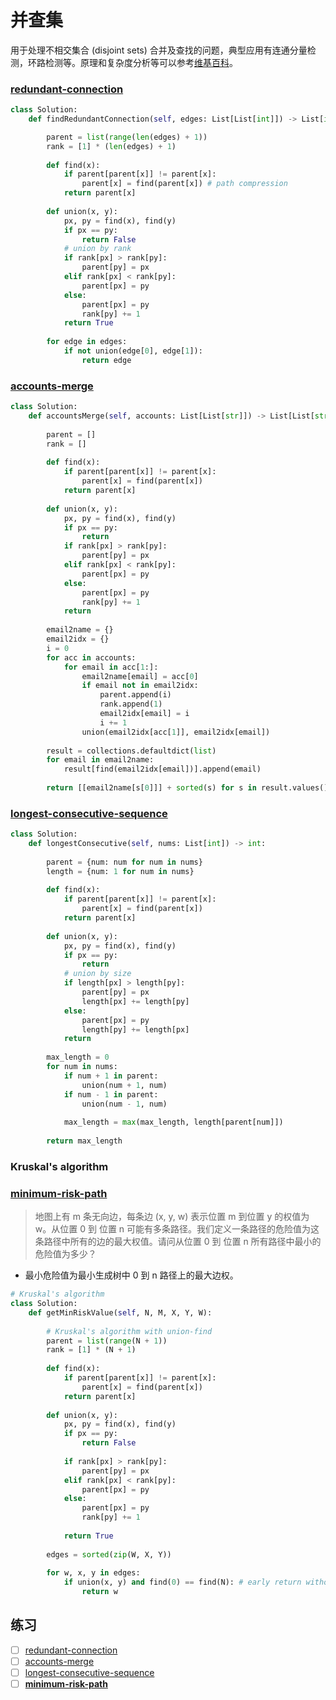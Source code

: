 # 并查集

用于处理不相交集合 (disjoint sets) 合并及查找的问题，典型应用有连通分量检测，环路检测等。原理和复杂度分析等可以参考[维基百科](https://en.wikipedia.org/wiki/Disjoint-set_data_structure)。

### [redundant-connection](https://leetcode-cn.com/problems/redundant-connection/)

```Python
class Solution:
    def findRedundantConnection(self, edges: List[List[int]]) -> List[int]:

        parent = list(range(len(edges) + 1))
        rank = [1] * (len(edges) + 1)
        
        def find(x):
            if parent[parent[x]] != parent[x]:
                parent[x] = find(parent[x]) # path compression
            return parent[x]
        
        def union(x, y):
            px, py = find(x), find(y)
            if px == py:
                return False
            # union by rank
            if rank[px] > rank[py]:
                parent[py] = px
            elif rank[px] < rank[py]:
                parent[px] = py
            else:
                parent[px] = py
                rank[py] += 1
            return True
        
        for edge in edges:
            if not union(edge[0], edge[1]):
                return edge
```

### [accounts-merge](https://leetcode-cn.com/problems/accounts-merge/)

```Python
class Solution:
    def accountsMerge(self, accounts: List[List[str]]) -> List[List[str]]:
        
        parent = []
        rank = []
        
        def find(x):
            if parent[parent[x]] != parent[x]:
                parent[x] = find(parent[x])
            return parent[x]
        
        def union(x, y):
            px, py = find(x), find(y)
            if px == py:
                return
            if rank[px] > rank[py]:
                parent[py] = px
            elif rank[px] < rank[py]:
                parent[px] = py
            else:
                parent[px] = py
                rank[py] += 1
            return
        
        email2name = {}
        email2idx = {}
        i = 0
        for acc in accounts:
            for email in acc[1:]:
                email2name[email] = acc[0]
                if email not in email2idx:
                    parent.append(i)
                    rank.append(1)
                    email2idx[email] = i
                    i += 1
                union(email2idx[acc[1]], email2idx[email])
        
        result = collections.defaultdict(list)
        for email in email2name:
            result[find(email2idx[email])].append(email)
        
        return [[email2name[s[0]]] + sorted(s) for s in result.values()]
```

### [longest-consecutive-sequence](https://leetcode-cn.com/problems/longest-consecutive-sequence/)

```Python
class Solution:
    def longestConsecutive(self, nums: List[int]) -> int:
        
        parent = {num: num for num in nums}
        length = {num: 1 for num in nums}
        
        def find(x):
            if parent[parent[x]] != parent[x]:
                parent[x] = find(parent[x])
            return parent[x]
        
        def union(x, y):
            px, py = find(x), find(y)
            if px == py:
                return
            # union by size
            if length[px] > length[py]:
                parent[py] = px
                length[px] += length[py]
            else:
                parent[px] = py
                length[py] += length[px]
            return
        
        max_length = 0
        for num in nums:
            if num + 1 in parent:
                union(num + 1, num)
            if num - 1 in parent:
                union(num - 1, num)
            
            max_length = max(max_length, length[parent[num]])
        
        return max_length
```

### Kruskal's algorithm

### [minimum-risk-path](https://www.lintcode.com/problem/minimum-risk-path/description)

> 地图上有 m 条无向边，每条边 (x, y, w) 表示位置 m 到位置 y 的权值为 w。从位置 0 到 位置 n 可能有多条路径。我们定义一条路径的危险值为这条路径中所有的边的最大权值。请问从位置 0 到 位置 n 所有路径中最小的危险值为多少？

- 最小危险值为最小生成树中 0 到 n 路径上的最大边权。

```Python
# Kruskal's algorithm
class Solution:
    def getMinRiskValue(self, N, M, X, Y, W):
        
        # Kruskal's algorithm with union-find
        parent = list(range(N + 1))
        rank = [1] * (N + 1)
        
        def find(x):
            if parent[parent[x]] != parent[x]:
                parent[x] = find(parent[x])
            return parent[x]
        
        def union(x, y):
            px, py = find(x), find(y)
            if px == py:
                return False
            
            if rank[px] > rank[py]:
                parent[py] = px
            elif rank[px] < rank[py]:
                parent[px] = py
            else:
                parent[px] = py
                rank[py] += 1
            
            return True
        
        edges = sorted(zip(W, X, Y))
        
        for w, x, y in edges:
            if union(x, y) and find(0) == find(N): # early return without constructing MST
                return w
```
## 练习

- [ ] [redundant-connection](https://leetcode-cn.com/problems/redundant-connection/)
- [ ] [accounts-merge](https://leetcode-cn.com/problems/accounts-merge/)
- [ ] [longest-consecutive-sequence](https://leetcode-cn.com/problems/longest-consecutive-sequence/)
- [ ] **[minimum-risk-path](https://www.lintcode.com/problem/minimum-risk-path/description)**
